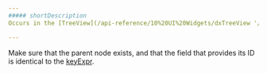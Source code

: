 ```yaml
---
##### shortDescription
Occurs in the [TreeView](/api-reference/10%20UI%20Widgets/dxTreeView '/Documentation/ApiReference/UI_Widgets/dxTreeView/') if a node refers to a parent node that does not exist.

---
```

Make sure that the parent node exists, and that the field that provides its ID is identical to the [keyExpr](/api-reference/10%20UI%20Widgets/HierarchicalCollectionWidget/1%20Configuration/keyExpr.md '/Documentation/ApiReference/UI_Widgets/dxTreeView/Configuration/#keyExpr').